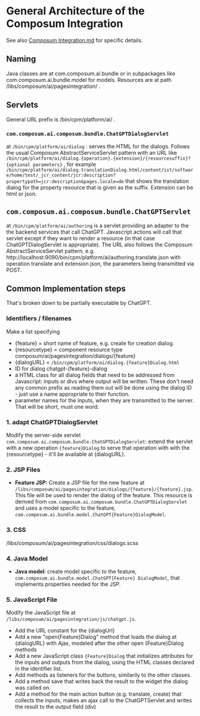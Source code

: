# General Architecture of the Composum Integration

See also [Composum Integration.md](../composum/ComposumIntegration.md) for specific details.

## Naming

Java classes are at com.composum.ai.bundle or in subpackages like com.composum.ai.bundle.model for models.
Resources are at path /libs/composum/ai/pagesintegration/ .

## Servlets

General URL prefix is /bin/cpm/platform/ai/ .

### `com.composum.ai.composum.bundle.ChatGPTDialogServlet`

at `/bin/cpm/platform/ai/dialog` : serves the HTML for the dialogs. Follows the usual Composum
AbstractServiceServlet pattern with an URL like
`/bin/cpm/platform/ai/dialog.{operation}.{extension}/{resourcesuffix}?{optional parameters}`
, for example
`/bin/cpm/platform/ai/dialog.translationDialog.html/content/ist/software/home/test/_jcr_content/jcr:description?propertypath=jcr:description&pages.locale=de`
that shows the translation dialog for the property resource that is given as the suffix.
Extension can be html or json.

## `com.composum.ai.composum.bundle.ChatGPTServlet`

at `/bin/cpm/platform/ai/authoring` is a servlet providing an adapter to the the backend services that call
ChatGPT. Javascript actions will call that servlet except if they want to render a resource (in that case
ChatGPTDialogServlet is appropriate).
The URL also follows the Composum AbstractServiceServlet pattern, e.g.
http://localhost:9090/bin/cpm/platform/ai/authoring.translate.json
with operation translate and extension json, the parameters being transmitted via POST.

## Common Implementation steps

That's broken down to be partially executable by ChatGPT.

### Identifiers / filenames

Make a list specifying

- {feature} = short name of feature, e.g. create for creation dialog.
- {resourcetype} = component resource type composum/ai/pagesintegration/dialogs/{feature}
- {dialogURL} = `/bin/cpm/platform/ai/dialog.{feature}Dialog.html`
- ID for dialog chatgpt-{feature}-dialog
- a HTML class for all dialog fields that need to be addressed from Javascript: inputs or divs where output will be written. These don't need any common prefix as reading them out will be done using the dialog ID - just use a name appropriate to their function.
- parameter names for the inputs, when they are transmitted to the server. That will be short, must one word.

### 1. adapt ChatGPTDialogServlet

Modify the server-side servlet `com.composum.ai.composum.bundle.ChatGPTDialogServlet`: extend the servlet with a new
operation `{feature}Dialog` to serve that operation with with the {resourcetype} - it'll be available at {dialogURL}.

### 2. JSP Files

- **Feature JSP:** Create a JSP file for the new feature
  at `/libs/composum/ai/pagesintegration/dialogs/{feature}/{feature}.jsp`. This file will be used to render the
  dialog of the feature. This resource is derived from `com.composum.ai.composum.bundle.ChatGPTDialogServlet` and uses a
  model specific to the feature, `com.composum.ai.bundle.model.ChatGPT{Feature}DialogModel`.

### 3. CSS
/libs/composum/ai/pagesintegration/css/dialogs.scss 

### 4. Java Model

- **Java model**: create model specific to the feature, `com.composum.ai.bundle.model.ChatGPT{Feature}
  DialogModel`, that implements properties needed for the JSP.

### 5. JavaScript File

Modify the JavaScript file at `/libs/composum/ai/pagesintegration/js/chatgpt.js`.

- Add the URL constant for the {dialogUrl}
- Add a new "open{Feature}Dialog" method that loads the dialog at {dialogURL} with Ajax, modeled after the other open
  {Feature}Dialog methods
- Add a new JavaScript class `{Feature}Dialog` that initializes attributes for the inputs and outputs from the dialog,
  using the HTML classes declared in the identifier list.
- Add methods as listeners for the buttons, similarily to the other classes.
- Add a method save that writes back the result to the widget the dialog was called on.
- Add a method for the main action button (e.g. translate, create) that collects the inputs, makes an ajax call to 
  the ChatGPTServlet and writes the result to the output field (div)
